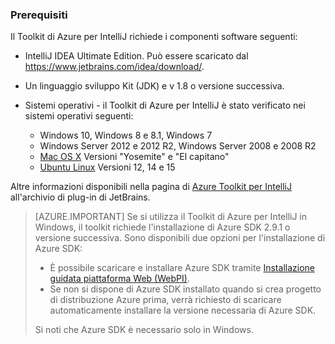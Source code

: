### <a name="prerequisites"></a>Prerequisiti

Il Toolkit di Azure per IntelliJ richiede i componenti software seguenti:

* IntelliJ IDEA Ultimate Edition. Può essere scaricato dal <https://www.jetbrains.com/idea/download/>.

* Un linguaggio sviluppo Kit (JDK) e v 1.8 o versione successiva. 

* Sistemi operativi - il Toolkit di Azure per IntelliJ è stato verificato nei sistemi operativi seguenti:
    * Windows 10, Windows 8 e 8.1, Windows 7
    * Windows Server 2012 e 2012 R2, Windows Server 2008 e 2008 R2
    * [Mac OS X](http://www.apple.com/osx) Versioni "Yosemite" e "El capitano"
    * [Ubuntu Linux](http://www.ubuntu.com) Versioni 12, 14 e 15

Altre informazioni disponibili nella pagina di [Azure Toolkit per IntelliJ](https://plugins.jetbrains.com/plugin/8053) all'archivio di plug-in di JetBrains.

> [AZURE.IMPORTANT] Se si utilizza il Toolkit di Azure per IntelliJ in Windows, il toolkit richiede l'installazione di Azure SDK 2.9.1 o versione successiva. Sono disponibili due opzioni per l'installazione di Azure SDK:
> 
> * È possibile scaricare e installare Azure SDK tramite [Installazione guidata piattaforma Web (WebPI)](http://go.microsoft.com/fwlink/?LinkID=252838).
> * Se non si dispone di Azure SDK installato quando si crea progetto di distribuzione Azure prima, verrà richiesto di scaricare automaticamente installare la versione necessaria di Azure SDK.
> 
> Si noti che Azure SDK è necessario solo in Windows.
